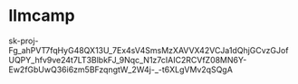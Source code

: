 # llmcamp
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
